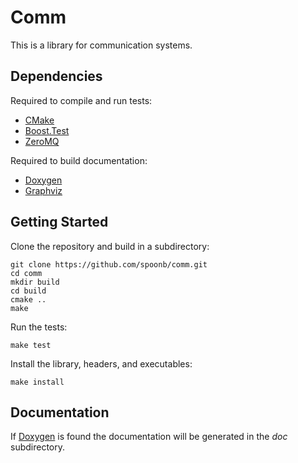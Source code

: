 Comm
====

This is a library for communication systems.

Dependencies
------------

Required to compile and run tests:

- [CMake](http://www.cmake.org/)
- [Boost.Test](http://www.boost.org/)
- [ZeroMQ](http://zeromq.org/)

Required to build documentation:

- [Doxygen](http://www.doxygen.org)
- [Graphviz](http://www.graphviz.org)

Getting Started
---------------

Clone the repository and build in a subdirectory:

    git clone https://github.com/spoonb/comm.git
    cd comm
    mkdir build
    cd build
    cmake ..
    make

Run the tests:

    make test

Install the library, headers, and executables:

    make install

Documentation
-------------

If [Doxygen](http://www.doxygen.org) is found the documentation will be
generated in the *doc* subdirectory.

